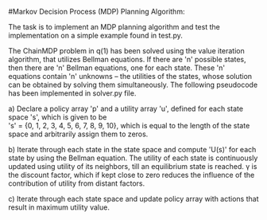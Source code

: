 #Markov Decision Process (MDP) Planning Algorithm:

The task is to implement an MDP planning algorithm and test the implementation on a simple example found in test.py.

The ChainMDP problem in q(1) has been solved using the value iteration algorithm, that utilizes Bellman equations.
If there are 'n' possible states, then there are 'n' Bellman equations, one for each state. These 'n' equations contain 'n'
unknowns – the utilities of the states, whose solution can be obtained by solving them simultaneously.
The following pseudocode has been implemented in solver.py file.

a) Declare a policy array 'p' and a utility array 'u', defined for each state space 's', which is given to be      
's' = {0, 1, 2, 3, 4, 5, 6, 7, 8, 9, 10}, which is equal to the length of the state space and arbitrarily assign them to
zeros.

b) Iterate through each state in the state space and compute 'U(s)' for each state by using the Bellman equation.
The utility of each state is continuously updated using utility of its neighbors, till an equilibrium state is reached.
γ is the discount factor, which if kept close to zero reduces the influence of the contribution of utility from distant
factors.

c) Iterate through each state space and update policy array with actions that result in maximum utility value.
